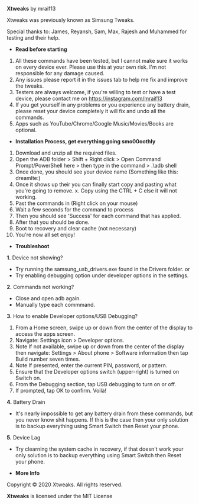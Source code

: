 <b>Xtweaks</b> by mraif13 

Xtweaks was previously known as Simsung Tweaks.


Special thanks to: James, Reyansh, Sam, Max, Rajesh and Muhammed for testing and their help.<br>

- <b>Read before starting</b>
1. All these commands have been tested, but I cannot make sure it works on every device ever. Please use this at your own risk. I'm not responsible for any damage caused.
2. Any issues please report it in the issues tab to help me fix and improve the tweaks.
3. Testers are always welcome, if you're willing to test or have a test device, please contact me on https://instagram.com/mraif13
5. If you get yourself in any problems or you experience any battery drain, please reset your device completely it will fix and undo all the commands.
6. Apps such as YouTube/Chrome/Google Music/Movies/Books are optional.

- <b>Installation Process, get everything going smo00oothly</b>
1. Download and unzip all the required files.
2. Open the ADB folder > Shift + Right click > Open Command Prompt/PowerShell here > then type in the command > .\adb shell 
3. Once done, you should see your device name (Something like this: dreamlte:)
4. Once it shows up their you can finally start copy and pasting what you're going to remove. 
x. Copy using the CTRL + C else it will not working.
5. Past the commands in (Right click on your mouse)
6. Wait a few seconds for the command to process
7. Then you should see 'Success' for each command that has applied. 
8. After that you should be done.
9. Boot to recovery and clear cache (not necessary)
10. You're now all set enjoy!

- <b>Troubleshoot</b>

<b>1.</b> Device not showing?
- Try running the samsung_usb_drivers.exe found in the Drivers folder.
or
- Try enabling debugging option under developer options in the settings.

<b>2.</b> Commands not working?
- Close and open adb again.
- Manually type each commmand.

<b>3.</b> How to enable Developer options/USB Debugging?
1. From a Home screen, swipe up or down from the center of the display to access the apps screen.
2. Navigate: Settings icon > Developer options.
3. Note If not available, swipe up or down from the center of the display then navigate: Settings > About phone > Software information then tap Build number seven times.
4. Note If presented, enter the current PIN, password, or pattern.
5. Ensure that the Developer options switch (upper-right) is turned on Switch on.
6. From the Debugging section, tap USB debugging to turn on or off.
7. If prompted, tap OK to confirm. Voilà!

<b>4.</b> Battery Drain
- It's nearly impossible to get any battery drain from these commands, but you never know shit happens. If this is the case then your only solution is to backup everything using Smart Switch then Reset your phone. 

<b>5.</b> Device Lag
- Try clearning the system cache in recovery, if that doesn't work your only solution is to backup everything using Smart Switch then Reset your phone. 

- <b>More Info</b>

Copyright © 2020 Xtweaks. All rights reserved.

<b>Xtweaks</b> is licensed under the
MIT License
